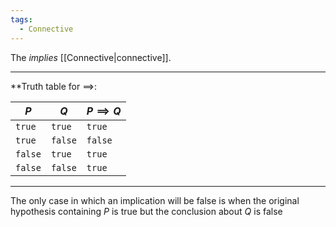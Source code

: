 ```yaml
---
tags:
  - Connective
---
```

The _implies_ [[Connective|connective]].

---

**Truth table for $\implies$:

| $P$     | $Q$     | $P \implies Q$ |
| ------- | ------- | -------------- |
| `true`  | `true`  | `true`         |
| `true`  | `false` | `false`        |
| `false` | `true`  | `true`         |
| `false` | `false` | `true`         |

---

The only case in which an implication will be false is when the original hypothesis containing $P$ is true but the conclusion about $Q$ is false
